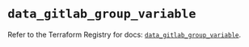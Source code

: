# `data_gitlab_group_variable`

Refer to the Terraform Registry for docs: [`data_gitlab_group_variable`](https://registry.terraform.io/providers/gitlabhq/gitlab/16.10.0/docs/data-sources/group_variable).
